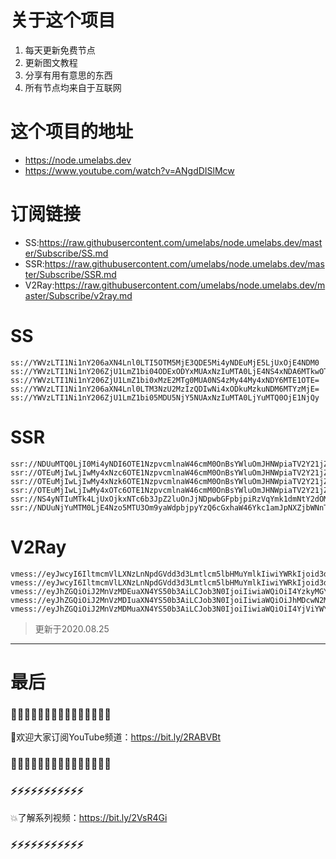 # 关于这个项目
1. 每天更新免费节点
2. 更新图文教程
3. 分享有用有意思的东西
4. 所有节点均来自于互联网

# 这个项目的地址

* https://node.umelabs.dev
* https://www.youtube.com/watch?v=ANgdDISlMcw

# 订阅链接

* SS:https://raw.githubusercontent.com/umelabs/node.umelabs.dev/master/Subscribe/SS.md
* SSR:https://raw.githubusercontent.com/umelabs/node.umelabs.dev/master/Subscribe/SSR.md
* V2Ray:https://raw.githubusercontent.com/umelabs/node.umelabs.dev/master/Subscribe/v2ray.md

# SS

```http
ss://YWVzLTI1Ni1nY206aXN4Lnl0LTI5OTM5MjE3QDE5Mi4yNDEuMjE5LjUxOjE4NDM0
ss://YWVzLTI1Ni1nY206ZjU1LmZ1bi04ODExODYxMUAxNzIuMTA0LjE4NS4xNDA6MTkwOTA=
ss://YWVzLTI1Ni1nY206ZjU1LmZ1bi0xMzE2MTg0MUA0NS4zMy44My4xNDY6MTE1OTE=
ss://YWVzLTI1Ni1nY206aXN4Lnl0LTM3NzU2MzIzQDIwNi4xODkuMzkuNDM6MTYzMjE=
ss://YWVzLTI1Ni1nY206ZjU1LmZ1bi05MDU5NjY5NUAxNzIuMTA0LjYuMTQ0OjE1NjQy
```

# SSR

```http
ssr://NDUuMTQ0LjI0Mi4yNDI6OTE1NzpvcmlnaW46cmM0OnBsYWluOmJHNWpiaTV2Y21jZ01qSnQvP29iZnNwYXJhbT0mcmVtYXJrcz01clNiNXAySjU1LTJSUSZncm91cD1URzVqYmk1dmNtYw
ssr://OTEuMjIwLjIwMy4xNzc6OTE1NzpvcmlnaW46cmM0OnBsYWluOmJHNWpiaTV2Y21jZ01qSnQvP29iZnNwYXJhbT0mcmVtYXJrcz01clNiNXAySjU1LTJSZyZncm91cD1URzVqYmk1dmNtYw
ssr://OTEuMjIwLjIwMy4xNzk6OTE1NzpvcmlnaW46cmM0OnBsYWluOmJHNWpiaTV2Y21jZ01qSnQvP29iZnNwYXJhbT0mcmVtYXJrcz01clNiNXAySjU1LTJSdyZncm91cD1URzVqYmk1dmNtYw
ssr://OTEuMjIwLjIwMy4xOTc6OTE1NzpvcmlnaW46cmM0OnBsYWluOmJHNWpiaTV2Y21jZ01qSnQvP29iZnNwYXJhbT0mcmVtYXJrcz01clNiNXAySjU1LTJSdyZncm91cD1URzVqYmk1dmNtYw
ssr://NS4yNTIuMTk4LjUxOjkxNTc6b3JpZ2luOnJjNDpwbGFpbjpiRzVqYmk1dmNtY2dOMnA1Lz9vYmZzcGFyYW09JnJlbWFya3M9NUxpYzVMcXNRUSZncm91cD1URzVqYmk1dmNtYw
ssr://NDUuNjYuMTM0LjE4Nzo5MTU3Om9yaWdpbjpyYzQ6cGxhaW46Ykc1amJpNXZjbWNnTjJwNS8_b2Jmc3BhcmFtPSZyZW1hcmtzPTVMaWM1THFzUWcmZ3JvdXA9VEc1amJpNXZjbWM
```

# V2Ray

```http
vmess://eyJwcyI6IltmcmVlLXNzLnNpdGVdd3d3Lmtlcm5lbHMuYmlkIiwiYWRkIjoid3d3Lmtlcm5lbHMuYmlkIiwicG9ydCI6IjQ0MyIsImlkIjoiNGNlMGI5NjQtMDY3OC04YmQwLWRjMmQtZTM1Y2Y0YmZhYWU1IiwiYWlkIjoiMCIsIm5ldCI6IndzIiwidHlwZSI6Im5vbmUiLCJob3N0IjoiL3dzIiwidGxzIjoidGxzIn0=
vmess://eyJwcyI6IltmcmVlLXNzLnNpdGVdd3d3Lmtlcm5lbHMuYmlkIiwiYWRkIjoid3d3Lmtlcm5lbHMuYmlkIiwicG9ydCI6IjgwIiwiaWQiOiI1ZTFiMDE5Mi0wNjhmLTQwOTEtYWQ4ZC1jMjgwNzkxOTJlOTkiLCJhaWQiOiIwIiwibmV0Ijoid3MiLCJ0eXBlIjoibm9uZSIsImhvc3QiOiIvd3MiLCJ0bHMiOiJub25lIn0=
vmess://eyJhZGQiOiJ2MnVzMDEuaXN4YS50b3AiLCJob3N0IjoiIiwiaWQiOiI4YzkyMGY5MS0yOWYxLTRhNmUtYmUyNi1hOGU2YzI4YmFlNDkiLCJuZXQiOiJ3cyIsInBhdGgiOiJcL3JheSIsInBvcnQiOiI0NDMiLCJwcyI6ImlzeC55dC0wMSIsInRscyI6InRscyIsInYiOjIsImFpZCI6MCwidHlwZSI6Im5vbmUifQo=
vmess://eyJhZGQiOiJ2MnVzMDIuaXN4YS50b3AiLCJob3N0IjoiIiwiaWQiOiJhMDcwN2M4Ny0wYTNiLTRiODEtYWRiMS04MzIyZjkzMjg4NzkiLCJuZXQiOiJ3cyIsInBhdGgiOiJcL3JheSIsInBvcnQiOiI0NDMiLCJwcyI6ImlzeC55dC0wMiIsInRscyI6InRscyIsInYiOjIsImFpZCI6MCwidHlwZSI6Im5vbmUifQo=
vmess://eyJhZGQiOiJ2MnVzMDMuaXN4YS50b3AiLCJob3N0IjoiIiwiaWQiOiI4YjViYWY1Ny1jZTczLTQ0ZDktYjIxYy0wNjBmOTljMDliZGEiLCJuZXQiOiJ3cyIsInBhdGgiOiJcL3JheSIsInBvcnQiOiI0NDMiLCJwcyI6ImlzeC55dC0wMyIsInRscyI6InRscyIsInYiOjIsImFpZCI6MCwidHlwZSI6Im5vbmUifQo=
```



> 更新于2020.08.25

---

# 最后
### 🌸🌸🌸🌸🌸🌸🌸🌸🌸🌸🌸🌸🌸🌸🌸

👏欢迎大家订阅YouTube频道：https://bit.ly/2RABVBt

### 🌸🌸🌸🌸🌸🌸🌸🌸🌸🌸🌸🌸🌸🌸🌸



### ⚡️⚡️⚡️⚡️⚡️⚡️⚡️⚡️⚡️⚡️⚡️

💥了解系列视频：https://bit.ly/2VsR4Gi

### ⚡️⚡️⚡️⚡️⚡️⚡️⚡️⚡️⚡️⚡️⚡️